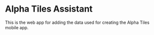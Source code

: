 # Alpha Tiles Assistant

This is the web app for adding the data used for creating the Alpha Tiles mobile app.